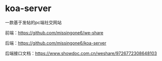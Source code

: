 # koa-server
一款基于发帖的pc端社交网站

前端：https://github.com/missingone6/we-share

后端：https://github.com/missingone6/koa-server

后端接口文档：https://www.showdoc.com.cn/weshare/9726772308648103
